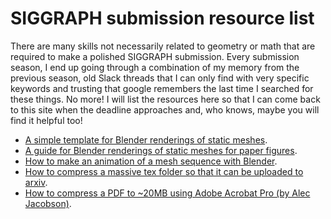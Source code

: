 # SIGGRAPH submission resource list


There are many skills not necessarily related to geometry or math that are required to make a polished SIGGRAPH submission. Every submission season, I end up going through a combination of my memory from the previous season, old Slack threads that I can only find with very specific keywords and trusting that google remembers the last time I searched for these things. No more! I will list the resources here so that I can come back to this site when the deadline approaches and, who knows, maybe you will find it helpful too!

- <a href="blender/template.blend" download>A simple template for Blender renderings of static meshes</a>.
- <a href="./blender_figure.html">A guide for Blender renderings of static meshes for paper figures</a>.
- <a href="./blender_videos.html">How to make an animation of a mesh sequence with Blender</a>.
- <a href="./arxiv_compressing.html">How to compress a massive tex folder so that it can be uploaded to arxiv</a>.
- <a href="https://www.alecjacobson.com/weblog/?p=3318">How to compress a PDF to ~20MB using Adobe Acrobat Pro (by Alec Jacobson)</a>.

